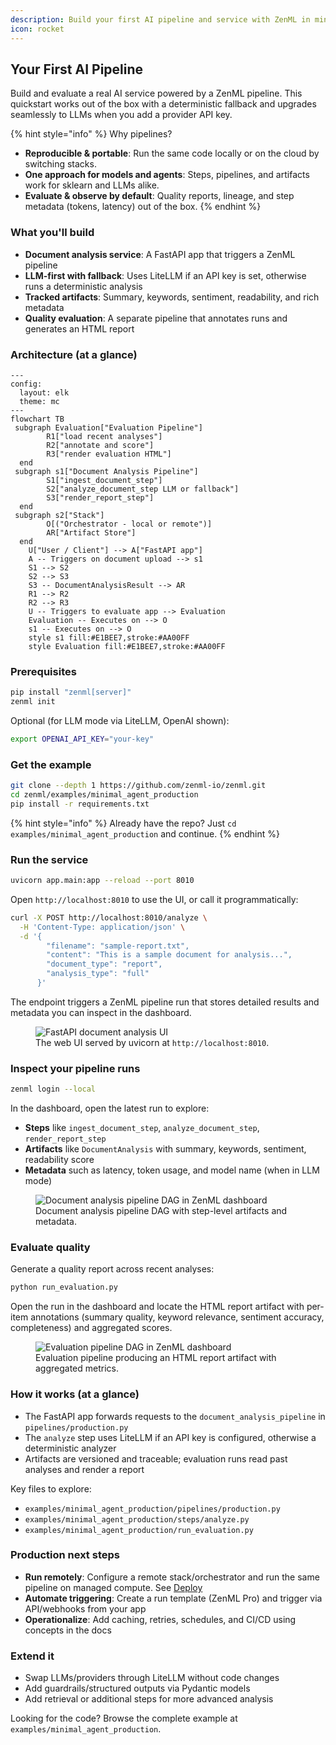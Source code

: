 ```yaml
---
description: Build your first AI pipeline and service with ZenML in minutes.
icon: rocket
---
```


## Your First AI Pipeline

Build and evaluate a real AI service powered by a ZenML pipeline. This quickstart works out of the box with a deterministic fallback and upgrades seamlessly to LLMs when you add a provider API key.

{% hint style="info" %}
Why pipelines?
- **Reproducible & portable**: Run the same code locally or on the cloud by switching stacks.
- **One approach for models and agents**: Steps, pipelines, and artifacts work for sklearn and LLMs alike.
- **Evaluate & observe by default**: Quality reports, lineage, and step metadata (tokens, latency) out of the box.
{% endhint %}

### What you'll build
- **Document analysis service**: A FastAPI app that triggers a ZenML pipeline
- **LLM-first with fallback**: Uses LiteLLM if an API key is set, otherwise runs a deterministic analysis
- **Tracked artifacts**: Summary, keywords, sentiment, readability, and rich metadata
- **Quality evaluation**: A separate pipeline that annotates runs and generates an HTML report

### Architecture (at a glance)

```mermaid
---
config:
  layout: elk
  theme: mc
---
flowchart TB
 subgraph Evaluation["Evaluation Pipeline"]
        R1["load recent analyses"]
        R2["annotate and score"]
        R3["render evaluation HTML"]
  end
 subgraph s1["Document Analysis Pipeline"]
        S1["ingest_document_step"]
        S2["analyze_document_step LLM or fallback"]
        S3["render_report_step"]
  end
 subgraph s2["Stack"]
        O[("Orchestrator - local or remote")]
        AR["Artifact Store"]
  end
    U["User / Client"] --> A["FastAPI app"]
    A -- Triggers on document upload --> s1
    S1 --> S2
    S2 --> S3
    S3 -- DocumentAnalysisResult --> AR
    R1 --> R2
    R2 --> R3
    U -- Triggers to evaluate app --> Evaluation
    Evaluation -- Executes on --> O
    s1 -- Executes on --> O
    style s1 fill:#E1BEE7,stroke:#AA00FF
    style Evaluation fill:#E1BEE7,stroke:#AA00FF
```

### Prerequisites
```bash
pip install "zenml[server]"
zenml init
```

Optional (for LLM mode via LiteLLM, OpenAI shown):
```bash
export OPENAI_API_KEY="your-key"
```

### Get the example
```bash
git clone --depth 1 https://github.com/zenml-io/zenml.git
cd zenml/examples/minimal_agent_production
pip install -r requirements.txt
```
{% hint style="info" %}
Already have the repo? Just `cd examples/minimal_agent_production` and continue.
{% endhint %}

### Run the service
```bash
uvicorn app.main:app --reload --port 8010
```

Open `http://localhost:8010` to use the UI, or call it programmatically:
```bash
curl -X POST http://localhost:8010/analyze \
  -H 'Content-Type: application/json' \
  -d '{
        "filename": "sample-report.txt",
        "content": "This is a sample document for analysis...",
        "document_type": "report",
        "analysis_type": "full"
      }'
```

The endpoint triggers a ZenML pipeline run that stores detailed results and metadata you can inspect in the dashboard.

<figure>
  <img src="../.gitbook/assets/your-first-ai-pipeline-app.png" alt="FastAPI document analysis UI">
  <figcaption>The web UI served by uvicorn at <code>http://localhost:8010</code>.</figcaption>
</figure>

### Inspect your pipeline runs
```bash
zenml login --local
```

In the dashboard, open the latest run to explore:
- **Steps** like `ingest_document_step`, `analyze_document_step`, `render_report_step`
- **Artifacts** like `DocumentAnalysis` with summary, keywords, sentiment, readability score
- **Metadata** such as latency, token usage, and model name (when in LLM mode)

<figure>
  <img src="../.gitbook/assets/your-first-ai-pipeline-dag-analysis.png" alt="Document analysis pipeline DAG in ZenML dashboard">
  <figcaption>Document analysis pipeline DAG with step-level artifacts and metadata.</figcaption>
</figure>

### Evaluate quality
Generate a quality report across recent analyses:
```bash
python run_evaluation.py
```

Open the run in the dashboard and locate the HTML report artifact with per-item annotations (summary quality, keyword relevance, sentiment accuracy, completeness) and aggregated scores.

<figure>
  <img src="../.gitbook/assets/your-first-ai-pipeline-dag-evaluation.png" alt="Evaluation pipeline DAG in ZenML dashboard">
  <figcaption>Evaluation pipeline producing an HTML report artifact with aggregated metrics.</figcaption>
</figure>

### How it works (at a glance)
- The FastAPI app forwards requests to the `document_analysis_pipeline` in `pipelines/production.py`
- The `analyze` step uses LiteLLM if an API key is configured, otherwise a deterministic analyzer
- Artifacts are versioned and traceable; evaluation runs read past analyses and render a report

Key files to explore:
- `examples/minimal_agent_production/pipelines/production.py`
- `examples/minimal_agent_production/steps/analyze.py`
- `examples/minimal_agent_production/run_evaluation.py`

### Production next steps
- **Run remotely**: Configure a remote stack/orchestrator and run the same pipeline on managed compute. See [Deploy](../deploying-zenml/README.md)
- **Automate triggering**: Create a run template (ZenML Pro) and trigger via API/webhooks from your app
- **Operationalize**: Add caching, retries, schedules, and CI/CD using concepts in the docs

### Extend it
- Swap LLMs/providers through LiteLLM without code changes
- Add guardrails/structured outputs via Pydantic models
- Add retrieval or additional steps for more advanced analysis

Looking for the code? Browse the complete example at `examples/minimal_agent_production`.



